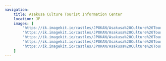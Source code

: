 ```yaml
---
navigation:
    title: Asakusa Culture Tourist Information Center
    location: JP
    images: [
        'https://ik.imagekit.io/castles/JPOKAN/Asakusa%20Culture%20Tourist%20Information%20Center/2Z7A0176.webp?updatedAt=1727370963977',
        'https://ik.imagekit.io/castles/JPOKAN/Asakusa%20Culture%20Tourist%20Information%20Center/2Z7A0063.webp?updatedAt=1727370967244',
        'https://ik.imagekit.io/castles/JPOKAN/Asakusa%20Culture%20Tourist%20Information%20Center/2Z7A0049.webp?updatedAt=1727370969563',
        'https://ik.imagekit.io/castles/JPOKAN/Asakusa%20Culture%20Tourist%20Information%20Center/2Z7A0071.webp?updatedAt=1727370971564',
        'https://ik.imagekit.io/castles/JPOKAN/Asakusa%20Culture%20Tourist%20Information%20Center/2Z7A0055.webp?updatedAt=1727370972139'
    ]
---
```

#
